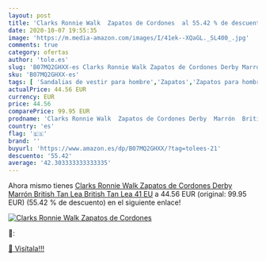```yaml
---
layout: post
title: 'Clarks Ronnie Walk  Zapatos de Cordones  al 55.42 % de descuento'
date: 2020-10-07 19:55:35
image: 'https://m.media-amazon.com/images/I/41ek--XQaGL._SL400_.jpg'
comments: true
category: ofertas
author: 'tole.es'
slug: 'B07MQ2GHXX-es Clarks Ronnie Walk Zapatos de Cordones Derby Marrón...'
sku: 'B07MQ2GHXX-es'
tags: [ 'Sandalias de vestir para hombre','Zapatos','Zapatos para hombre','Zapatos y complementos','zapatos', ]
actualPrice: 44.56 EUR
currency: EUR
price: 44.56
comparePrice: 99.95 EUR
prodname: 'Clarks Ronnie Walk  Zapatos de Cordones Derby  Marrón  British Tan Lea British Tan Lea   41 EU'
country: 'es'
flag: '🇪🇸'
brand: ''
buyurl: 'https://www.amazon.es/dp/B07MQ2GHXX/?tag=tolees-21'
descuento: '55.42'
average: '42.303333333333335'
---
```


Ahora mismo tienes [Clarks Ronnie Walk  Zapatos de Cordones Derby  Marrón  British Tan Lea British Tan Lea   41 EU](https://www.amazon.es/dp/B07MQ2GHXX/?tag=tolees-21) a 44.56 EUR (original: 99.95 EUR) (55.42 %  de descuento) en el siguiente enlace!

[![Clarks Ronnie Walk  Zapatos de Cordones ](https://m.media-amazon.com/images/I/41ek--XQaGL._SL400_.jpg)](https://www.amazon.es/dp/B07MQ2GHXX/?tag=tolees-21)

🔎:


[🛒 Visítala!!!](https://www.amazon.es/dp/B07MQ2GHXX/?tag=tolees-21)
